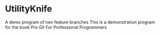 # UtilityKnife
A demo program of two feature branches
This is a demonstration program for the book Pro Git For Professional Programmers
